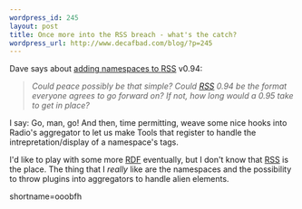 ```yaml
--- 
wordpress_id: 245
layout: post
title: Once more into the RSS breach - what's the catch?
wordpress_url: http://www.decafbad.com/blog/?p=245
---
```

<p>Dave says about <a href="http://scriptingnews.userland.com/backissues/2002/09/05#addingNamespacesTo094">adding namespaces to <a href="http://www.decafbad.com/twiki/bin/view/Main/RSS">RSS</a> v0.94</a>:<blockquote><i> Could peace possibly be that simple? Could <a href="http://www.decafbad.com/twiki/bin/view/Main/RSS">RSS</a> 0.94 be the format everyone agrees to go forward on? If not, how long would a 0.95 take to get in place?</i></blockquote>I say: Go, man, go!  And then, time permitting, weave some nice hooks into Radio's aggregator to let us make Tools that register to handle the intrepretation/display of a namespace's tags.</p>
<p>I'd like to play with some more <a href="http://www.decafbad.com/twiki/bin/view/Main/RDF">RDF</a> eventually, but I don't know that <a href="http://www.decafbad.com/twiki/bin/view/Main/RSS">RSS</a> is the place.  The thing that I <i>really</i> like are the namespaces and the possibility to throw plugins into aggregators to handle alien elements.<br />
</p>
<!--more-->
shortname=ooobfh
